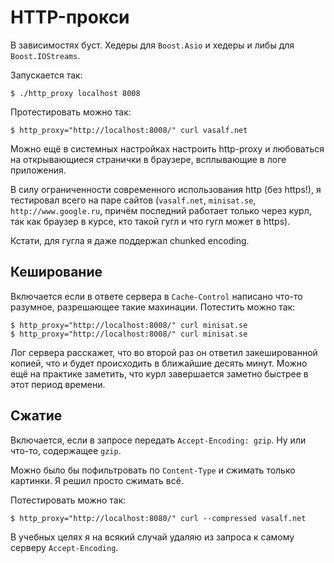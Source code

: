 # HTTP-прокси

В зависимостях буст. Хедеры для `Boost.Asio` и хедеры и либы для `Boost.IOStreams`.

Запускается так:

```
$ ./http_proxy localhost 8008
```

Протестировать можно так:

```
$ http_proxy="http://localhost:8008/" curl vasalf.net
```

Можно ещё в системных настройках настроить http-proxy и любоваться на открывающиеся странички в браузере, всплывающие в логе приложения.

В силу ограниченности современного использования http (без https!), я тестировал всего на паре сайтов (`vasalf.net`, `minisat.se`, `http://www.google.ru`, причём последний работает только через курл, так как браузер в курсе, кто такой гугл и что гугл может в https).

Кстати, для гугла я даже поддержал chunked encoding.

## Кеширование

Включается если в ответе сервера в `Cache-Control` написано что-то разумное, разрешающее такие махинации. Потестить можно так:

```
$ http_proxy="http://localhost:8008/" curl minisat.se
$ http_proxy="http://localhost:8008/" curl minisat.se
```

Лог сервера расскажет, что во второй раз он ответил закешированной копией, что и будет происходить в ближайшие десять минут. Можно ещё на практике заметить, что курл завершается заметно быстрее в этот период времени.

## Сжатие

Включается, если в запросе передать `Accept-Encoding: gzip`. Ну или что-то, содержащее `gzip`.

Можно было бы пофильтровать по `Content-Type` и сжимать только картинки. Я решил просто сжимать всё.

Потестировать можно так:

```
$ http_proxy="http://localhost:8080/" curl --compressed vasalf.net
```

В учебных целях я на всякий случай удаляю из запроса к самому серверу `Accept-Encoding`.
